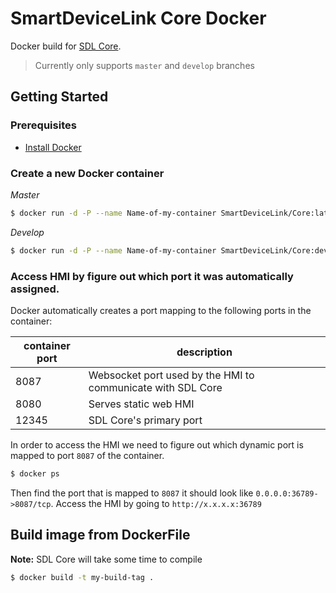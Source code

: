 # SmartDeviceLink Core Docker
Docker build for [SDL Core](https://github.com/smartdevicelink/sdl_core).

> Currently only supports `master` and `develop` branches

## Getting Started

### Prerequisites

* [Install Docker](https://docs.docker.com/engine/installation/)

### Create a new Docker container
   
   *Master*
   ```bash
   $ docker run -d -P --name Name-of-my-container SmartDeviceLink/Core:latest
   ```
   *Develop*
   ```bash
   $ docker run -d -P --name Name-of-my-container SmartDeviceLink/Core:develop
   ```
### Access HMI by figure out which port it was automatically assigned.
   
Docker automatically creates a port mapping to the following ports in the container:
   
| container port | description                                                 |
|----------------|-------------------------------------------------------------|
| 8087           | Websocket port used by the HMI to communicate with SDL Core |
| 8080           | Serves static web HMI                                       |
| 12345          | SDL Core's primary port                                     |

In order to access the HMI we need to figure out which dynamic port is mapped to port `8087` of the container.

```bash
$ docker ps
```

Then find the port that is mapped to `8087` it should look like `0.0.0.0:36789->8087/tcp`. Access the HMI by going to `http://x.x.x.x:36789` 

## Build image from DockerFile
**Note:** SDL Core will take some time to compile

```bash
$ docker build -t my-build-tag .
```
